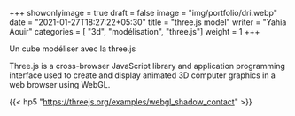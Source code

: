 +++
showonlyimage = true
draft = false
image = "img/portfolio/dri.webp"
date = "2021-01-27T18:27:22+05:30"
title = "three.js model"
writer = "Yahia Aouir"
categories = [ "3d", "modélisation", "three.js"]
weight = 1
+++

Un cube modéliser avec la three.js


Three.js is a cross-browser JavaScript library and application programming interface used to create and display animated 3D computer graphics in a web browser using WebGL.
 <!--more-->



{{< hp5 "https://threejs.org/examples/webgl_shadow_contact" >}}




